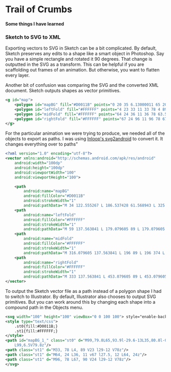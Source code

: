 # Trail of Crumbs

#### Some things I have learned

### Sketch to SVG to XML

Exporting vectors to SVG in Sketch can be a bit complicated. By default, Sketch preserves any edits to a shape like a smart object in Photoshop. Say you have a simple rectangle and rotated it 90 degrees. That change is outputted in the SVG as a transform. This can be helpful if you are scaffolding out frames of an animation. But otherwise, you want to flatten every layer.

Another bit of confusion was comparing the SVG and the converted XML document. Sketch outputs shapes as vector primitives.

```xml
<g id="map">
    <polygon id="mapBG" fill="#D0011B" points="0 20 35 6.13000011 65 20 100.001885 5 100.001885 80.4999987 65 95 35 81.8499985 0 95.5999985"></polygon>
    <polygon id="leftFold" fill="#FFFFFF" points="4 23 33 11 33 78 4 89"></polygon>
    <polygon id="midFold" fill="#FFFFFF" points="64 24 36 11 36 78 63.5147108 90"></polygon>
    <polygon id="rightFold" fill="#FFFFFF" points="67 24 96 11 96 78 67 90"></polygon>
</g>
```

For the particular animation we were trying to produce, we needed all of the objects to export as paths. I was using [Inloop's svg2android](http://inloop.github.io/svg2android/) to convert it. It changes everything over to paths"

```xml
<?xml version="1.0" encoding="utf-8"?>
<vector xmlns:android="http://schemas.android.com/apk/res/android"
    android:width="100dp"
    android:height="100dp"
    android:viewportWidth="100"
    android:viewportHeight="100">

    <path
        android:name="mapBG"
        android:fillColor="#D0011B"
        android:strokeWidth="1"
        android:pathData="M 34 122.555267 L 186.537428 61.568943 L 325.436274 116.888454 L 478 56 L 478 391.169983 L 325.462268 452.058437 L 186.510643 396.738926 L 34 457.72525 Z" />
    <path
        android:name="leftFold"
        android:fillColor="#FFFFFF"
        android:strokeWidth="1"
        android:pathData="M 59 137.563841 L 179.079605 89 L 179.079605 374 L 59 422.563841 Z" />
    <path
        android:name="midFold"
        android:fillColor="#FFFFFF"
        android:strokeWidth="1"
        android:pathData="M 316.079605 137.563841 L 196 89 L 196 374 L 316.079605 422.563841 Z" />
    <path
        android:name="rightFold"
        android:fillColor="#FFFFFF"
        android:strokeWidth="1"
        android:pathData="M 333 137.563841 L 453.079605 89 L 453.079605 374 L 333 422.563841 Z" />
</vector>
```

To output the Sketch vector file as a path instead of a polygon shape I had to switch to Illustrator. By default, Illustrator also chooses to output SVG primitives. But you can work around this by changing each shape into a compound path in the Objects menu.

```xml
<svg width="100" height="100" viewBox="0 0 100 100"> style="enable-background:new 0 0 100 100;" xml:space="preserve">
<style type="text/css">
	.st0{fill:#D0011B;}
	.st1{fill:#FFFFFF;}
</style>
<path id="mapBG_1_" class="st0" d="M99,79.8L65,93.9l-29.6-13L35,80.8l-0.4,0.2L1,94.1V20.7L35,7.2l29.6,13.7l0.4,0.2l0.4-0.2
	L99,6.5V79.8z"/>
<path class="st1" d="M33, 78 L4, 89 V23 l29-12 V78z"/>
<path class="st1" d="M64, 24 L36, 11 v67 l27.5, 12 L64, 24z"/>
<path class="st1" d="M96, 78 L67, 90 V24 l29-12 V78z"/>
</svg>
```
